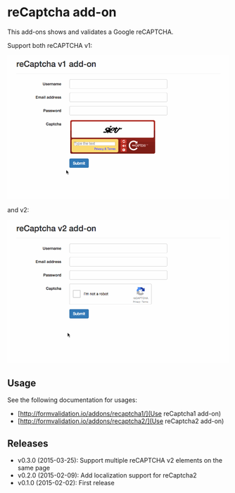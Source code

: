 reCaptcha add-on
================

This add-ons shows and validates a Google reCAPTCHA.

Support both reCAPTCHA v1:

![reCAPTCHA v1](screenshot/v1.gif)

and v2:

![reCAPTCHA v2](screenshot/v2.gif)

## Usage

See the following documentation for usages:

* [http://formvalidation.io/addons/recaptcha1/](Use reCaptcha1 add-on)
* [http://formvalidation.io/addons/recaptcha2/](Use reCaptcha2 add-on)

## Releases

* v0.3.0 (2015-03-25): Support multiple reCAPTCHA v2 elements on the same page
* v0.2.0 (2015-02-09): Add localization support for reCaptcha2
* v0.1.0 (2015-02-02): First release